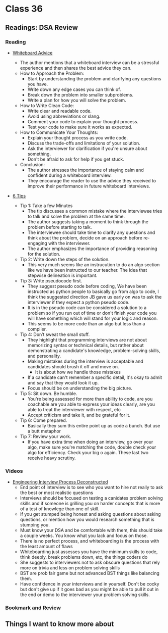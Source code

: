 # Class 36

## Readings: DSA Review

### Reading

- [Whiteboard Advice](https://hackernoon.com/the-best-whiteboard-interview-advice-i-ever-received-3ebbfa72e4a)
  - The author mentions that a whiteboard interview can be a stressful experience and then shares the best advice they can.
  - How to Approach the Problem:
    - Start by understanding the problem and clarifying any questions you have.
    - Write down any edge cases you can think of.
    - Break down the problem into smaller subproblems.
    - Write a plan for how you will solve the problem.
  - How to Write Clean Code:
    - Write clear and readable code.
    - Avoid using abbreviations or slang.
    - Comment your code to explain your thought process.
    - Test your code to make sure it works as expected.
  - How to Communicate Your Thoughts:
    - Explain your thought process as you write code.
    - Discuss the trade-offs and limitations of your solution.
    - Ask the interviewer for clarification if you're unsure about something.
    - Don't be afraid to ask for help if you get stuck.
  - Conclusion:
    - The author stresses the importance of staying calm and confident during a whiteboard interview.
    - They encourage the reader to use the advice they received to improve their performance in future whiteboard interviews.


- [6 Tips](https://blog.usejournal.com/6-tips-to-ace-a-whiteboard-programming-interview-f06c1b378bc6)
  - Tip 1: Take a few Minutes
    - The tip discusses a common mistake where the interviewee tries to talk and solve the problem at the same time. 
    - The author suggests taking a moment to think through the problem before starting to talk. 
    - The interviewee should take time to clarify any questions and think about the problem, decide on an approach before re-engaging with the interviewer. 
    - The author emphasizes the importance of providing reasoning for the solution.
  - Tip 2: Write down the steps of the solution.
    - This very much seems like an instrucution to do an algo section like we have been instructed to our teacher. The idea that stepwise delineation is important.
  - Tip 3: Write pseudocode first.
    - They suggest pseudo code before coding, We have been instructed as python people to basically go from algo to code, I think the suggested direction JB gave us early on was to ask the interviewer if they expect a python pseudo code.
    - It is in the pseudo code can be considered a solution to a problem so if you run out of time or don't finish your code you will have something which will stand for your logic and reason.
    - This seems to be more code than an algo but less than a compiler.
  - Tip 4: Don’t sweat the small stuff.
    - They highlight that programming interviews are not about memorizing syntax or technical details, but rather about demonstrating a candidate's knowledge, problem-solving skills, and personality. 
    - Making mistakes during the interview is acceptable and candidates should brush it off and move on. 
      - It is about how we handle those mistakes
    - If a candidate can't remember a specific detail, it's okay to admit and say that they would look it up. 
    - Focus should be on understanding the big picture.
  - Tip 5: Sit down. Be humble.
    - You're being assessed for more than ability to code, are you coachable are you able to express your ideas clearly, are you able to treat the interviewer with respect, etc
    - Accept criticism and take it, and be grateful for it.
  - Tip 6: Come prepared.
    - Basically they sum this entire point up as code a bunch. But use a butt metaphor
  - Tip 7: Review your work.
    - If you have extra time when doing an interview, go over your algo, make sure you're matching the code, double check your algo for efficiency. Check your big o again. These last two receive heavy scrutiny. 

### Videos

- [Engineering Interview Process Deconstructed](https://www.youtube.com/watch?v=KdXAUst8bdo)
  - End point of interview is to see who you want to hire not really to ask the best or most realistic questions
  - Interviews should be focused on testing a canidates problem solving skills and if someone is grilling you on harder concepts that is more of a test of knowlege than one of skill.
  - If you get stumped being honest and asking questions about asking questions, or mention how you would research something that is stumping you.
  - Must know your DSA and be comfortable with them, this should take a couple weeks. You know what you lack and focus on those.
  - There is no perfect process, and whiteboarding is the process with the least amount of flaws
  - Whiteboarding just assesses you have the minimum skills to code, think deeply, break problems down, etc, the things coders do
  - She suggests to interviewers not to ask obscure questions that rely more on trivia and less on problem solving skills
  - BST are prob fair game but not advanced BST things like balancing them.
  - Have confidence in your interviews and in yourself. Don't be cocky but don't give up if it goes bad as you might be able to pull it out in the end or demo to the interviewer your problem solving skills.

### Bookmark and Review

## Things I want to know more about
